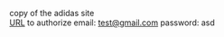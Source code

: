 copy of the adidas site <br>
[URL](https://abibas-next-js.vercel.app/)
to authorize email: test@gmail.com password: asd
